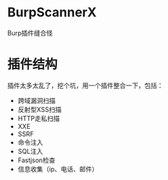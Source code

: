 # BurpScannerX
Burp插件缝合怪

# 插件结构
插件太多太乱了，挖个坑，用一个插件整合一下，包括：

- 跨域漏洞扫描
- 反射型XSS扫描
- HTTP走私扫描
- XXE
- SSRF
- 命令注入
- SQL注入
- Fastjson检查
- 信息收集（ip、电话、邮件）
